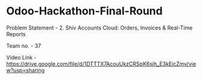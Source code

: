 # Odoo-Hackathon-Final-Round

Problem Statement - 2. Shiv Accounts Cloud: Orders, Invoices & Real-Time Reports

Team no. - 37

Video Link - https://drive.google.com/file/d/1DTTTX7AcouUkzCRSpK6sjh_E3kEicZmv/view?usp=sharing
